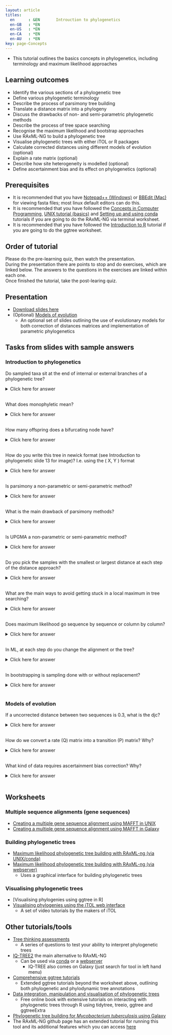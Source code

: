 ```yaml
---
layout: article
titles:
  en      : &EN       Introuction to phylogenetics
  en-GB   : *EN
  en-US   : *EN
  en-CA   : *EN
  en-AU   : *EN
key: page-Concepts
---
```



* This tutorial outlines the basics concepts in phylogenetics, including terminology and maximum likelihood approaches<br />

## Learning outcomes
* Identify the various sections of a phylogenetic tree
* Define various phylogenetic terminology
* Describe the process of parsimony tree building
* Translate a distance matrix into a phylogeny
* Discuss the drawbacks of non- and semi-parametric phylogenetic methods
* Describe the process of tree space searching
* Recognise the maximum likelihood and bootstrap approaches
* Use RAxML-NG to build a phylogenetic tree
* Visualise phylogenetic trees with either iTOL or R packages
* Calculate corrected distances using different models of evolution (optional)
* Explain a rate matrix (optional)
* Describe how site heterogeneity is modelled (optional)
* Define ascertainment bias and its effect on phylogenetics (optional)

## Prerequisites
* It is recommended that you have [Notepad++ (Windows)](https://notepad-plus-plus.org/downloads/) or [BBEdit (Mac)](https://www.barebones.com/products/bbedit/) for viewing fasta files; most linux default editors can do this.
* It is recommended that you have followed the [Concepts in Computer Programming](https://conmeehan.github.io/PathogenDataCourse/ConceptsInComputerProgramming), [UNIX tutorial (basics)](https://conmeehan.github.io/UNIXtutorial) and [Setting up and using conda](https://conmeehan.github.io/PathogenDataCourse/Worksheets/CondaInstallAndUse) tutorials if you are going to do the RAxML-NG via terminal worksheet.
* It is recommended that you have followed the [Introduction to R](https://conmeehan.github.io/PathogenDataCourse/IntroToR) tutorial if you are going to do the ggtree worksheet.

## Order of tutorial

Please do the pre-learning quiz, then watch the presentation. <br />
During the presentation there are points to stop and do exercises, which are linked below. The answers to the questions in the exercises are linked within each one.<br />
Once finished the tutorial, take the post-learing quiz.<br />

## Presentation
* [Download slides here](https://conmeehan.github.io/PathogenDataCourse/SlideSets/IntroToPhylogenetics.pptx)
* (Optional) [Models of evolution](https://conmeehan.github.io/PathogenDataCourse/SlideSets/ModelsOfEvolution.pptx)
	* An optional set of slides outlining the use of evolutionary models for both correction of distances matrices and implementation of parametric phylogenetics

## Tasks from slides with sample answers
### Introduction to phylogenetics
Do sampled taxa sit at the end of internal or external branches of a phylogenetic tree?

<details><summary>Click here for answer</summary>

External

</details><br />

What does monophyletic mean?

<details><summary>Click here for answer</summary>

A group of taxa that contains an ancestor and all its descendants

</details><br />

How many offspring does a bifurcating node have?

<details><summary>Click here for answer</summary>

2

</details><br />

How do you write this tree in newick format (see Introduction to phylogenetic slide 13 for image)?
I.e. using the ( X, Y ) format

<details><summary>Click here for answer</summary>

(((D,C),B),A)

</details><br />

Is parsimony a non-parametric or semi-parametric method?

<details><summary>Click here for answer</summary>

Non-parametric

</details><br />

What is the main drawback of parsimony methods?

<details><summary>Click here for answer</summary>

Cannot account for convergent evolution

</details><br />

Is UPGMA a non-parametric or semi-parametric method?

<details><summary>Click here for answer</summary>

Semi-parametric

</details><br />

Do you pick the samples with the smallest or largest distance at each step of the distance approach?

<details><summary>Click here for answer</summary>

Smallest

</details><br />

What are the main ways to avoid getting stuck in a local maximum in tree searching?

<details><summary>Click here for answer</summary>

* Multiple starting points
* Multiple searches at once; can switch between searching chains
* Allow large and small rearrangements
* Allow some steps backwards to try improve score


</details><br />

Does maximum likelihood go sequence by sequence or column by column?

<details><summary>Click here for answer</summary>

Column by column

</details><br />

In ML, at each step do you change the alignment or the tree?

<details><summary>Click here for answer</summary>

Tree

</details><br />

In bootstrapping is sampling done with or without replacement?

<details><summary>Click here for answer</summary>

With replacement

</details><br />

### Models of evolution
If a uncorrected distance between two sequences is 0.3, what is the djc? 

<details><summary>Click here for answer</summary>

* djc=-3/4ln(1-4/3D)
* djc=-3/4ln(1-(4/3) * (0.3))
* djc=0.383

</details><br />

How do we convert a rate (Q) matrix into a transition (P) matrix?
Why?

<details><summary>Click here for answer</summary>

Get the matrix exponential of the Q matrix. We can then know the probability of one nucleotide changing to another.

</details><br />

What kind of data requires ascertainment bias correction?
Why?

<details><summary>Click here for answer</summary>

SNP data because it does not contain invariant (constant) sites and so the branch lengths will likely be wrong.

</details><br />

## Worksheets
### Multiple sequence alignments (gene sequences)
* [Creating a multiple gene sequence alignment using MAFFT in UNIX](https://conmeehan.github.io/PathogenDataCourse/Worksheets/AligningSequences_Mafft_UNIX)
* [Creating a multiple gene sequence alignment using MAFFT in Galaxy](https://conmeehan.github.io/PathogenDataCourse/Worksheets/AligningSequences_Mafft_Galaxy)

### Building phylogenetic trees
* [Maximum likelihood phylogenetic tree building with RAxML-ng (via UNIX/conda)](https://conmeehan.github.io/PathogenDataCourse/Worksheets/MLPhylogenetics_RAxML-NG)
* [Maximum likelihood phylogenetic tree building with RAxML-ng (via webserver)](https://conmeehan.github.io/PathogenDataCourse/Worksheets/MLPhylogeneticss_RAxML-NG_Web)
  * Uses a graphical interface for building phylogenetic trees

### Visualising phylogenetic trees
* [Visualising phylogenies using ggtree in R]
* [Visualising phylogenies using the iTOL web interface](https://itol.embl.de/video_tutorial.cgi)
  * A set of video tutorials by the makers of iTOL

## Other tutorials/tools
* [Tree thinking assessments](https://www.ebi.ac.uk/sites/ebi.ac.uk/files/content.ebi.ac.uk/materials/2014/140602_prague/tree_thinking_tests.pdf)
  * A series of questions to test your ability to interpret phylogenetic trees
* [IQ-TREE2](http://www.iqtree.org/) the main alternative to RAxML-NG
  * Can be used via [conda](https://anaconda.org/bioconda/iqtree) or a [webserver](http://iqtree.cibiv.univie.ac.at/)
    * IQ-TREE also comes on Galaxy (just search for tool in left hand menu)
* [Comprehensive ggtree tutorials](https://guangchuangyu.github.io/ggtree-book/short-introduction-to-r.html)
	* Extended ggtree tutorials beyond the worksheet above, outlining both phylogenetic and phylodynamic tree annotations
* [Data integration, manipulation and visualisation of phylogenetic trees](https://yulab-smu.top/treedata-book/index.html)	
	* Free online book with extensive tutorials on interacting with phylogenetic trees through R using tidytree, treeio, ggtree and ggtreeExtra
* [Phylogenetic tree building for *Mycobacterium tuberculosis* using Galaxy](https://training.galaxyproject.org/training-material/topics/evolution/tutorials/mtb_phylogeny/tutorial.html)  
* The RAxML-NG github page has an extended tutorial for running this tool and its additional features which you can access [here](https://github.com/amkozlov/raxml-ng/wiki/Tutorial)
